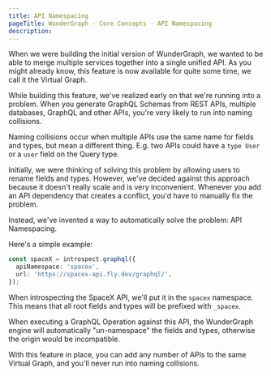 ```yaml
---
title: API Namespacing
pageTitle: WunderGraph - Core Concepts - API Namespacing
description:
---
```


When we were building the initial version of WunderGraph,
we wanted to be able to merge multiple services together into a single unified API.
As you might already know,
this feature is now available for quite some time,
we call it the Virtual Graph.

While building this feature, we've realized early on that we're running into a problem.
When you generate GraphQL Schemas from REST APIs, multiple databases,
GraphQL and other APIs,
you're very likely to run into naming collisions.

Naming collisions occur when multiple APIs use the same name for fields and types,
but mean a different thing.
E.g. two APIs could have a `type User` or a `user` field on the Query type.

Initially, we were thinking of solving this problem by allowing users to rename fields and types.
However, we've decided against this approach because it doesn't really scale and is very inconvenient.
Whenever you add an API dependency that creates a conflict, you'd have to manually fix the problem.

Instead, we've invented a way to automatically solve the problem: API Namespacing.

Here's a simple example:

```typescript
const spaceX = introspect.graphql({
  apiNamespace: 'spacex',
  url: 'https://spacex-api.fly.dev/graphql/',
});
```

When introspecting the SpaceX API,
we'll put it in the `spacex` namespace.
This means that all root fields and types will be prefixed with `_spacex`.

When executing a GraphQL Operation against this API,
the WunderGraph engine will automatically "un-namespace" the fields and types,
otherwise the origin would be incompatible.

With this feature in place,
you can add any number of APIs to the same Virtual Graph,
and you'll never run into naming collisions.
